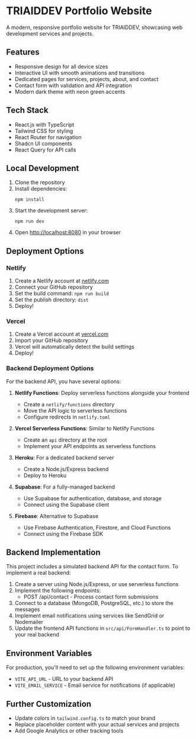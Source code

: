 
# TRIAIDDEV Portfolio Website

A modern, responsive portfolio website for TRIAIDDEV, showcasing web development services and projects.

## Features

- Responsive design for all device sizes
- Interactive UI with smooth animations and transitions
- Dedicated pages for services, projects, about, and contact
- Contact form with validation and API integration
- Modern dark theme with neon green accents

## Tech Stack

- React.js with TypeScript
- Tailwind CSS for styling
- React Router for navigation
- Shadcn UI components
- React Query for API calls

## Local Development

1. Clone the repository
2. Install dependencies:
   ```
   npm install
   ```
3. Start the development server:
   ```
   npm run dev
   ```
4. Open [http://localhost:8080](http://localhost:8080) in your browser

## Deployment Options

### Netlify

1. Create a Netlify account at [netlify.com](https://www.netlify.com/)
2. Connect your GitHub repository
3. Set the build command: `npm run build`
4. Set the publish directory: `dist`
5. Deploy!

### Vercel

1. Create a Vercel account at [vercel.com](https://vercel.com/)
2. Import your GitHub repository
3. Vercel will automatically detect the build settings
4. Deploy!

### Backend Deployment Options

For the backend API, you have several options:

1. **Netlify Functions**: Deploy serverless functions alongside your frontend
   - Create a `netlify/functions` directory
   - Move the API logic to serverless functions
   - Configure redirects in `netlify.toml`

2. **Vercel Serverless Functions**: Similar to Netlify Functions
   - Create an `api` directory at the root
   - Implement your API endpoints as serverless functions

3. **Heroku**: For a dedicated backend server
   - Create a Node.js/Express backend
   - Deploy to Heroku

4. **Supabase**: For a fully-managed backend
   - Use Supabase for authentication, database, and storage
   - Connect using the Supabase client

5. **Firebase**: Alternative to Supabase
   - Use Firebase Authentication, Firestore, and Cloud Functions
   - Connect using the Firebase SDK

## Backend Implementation

This project includes a simulated backend API for the contact form. To implement a real backend:

1. Create a server using Node.js/Express, or use serverless functions
2. Implement the following endpoints:
   - POST /api/contact - Process contact form submissions
3. Connect to a database (MongoDB, PostgreSQL, etc.) to store the messages
4. Implement email notifications using services like SendGrid or Nodemailer
5. Update the frontend API functions in `src/api/FormHandler.ts` to point to your real backend

## Environment Variables

For production, you'll need to set up the following environment variables:

- `VITE_API_URL` - URL to your backend API
- `VITE_EMAIL_SERVICE` - Email service for notifications (if applicable)

## Further Customization

- Update colors in `tailwind.config.ts` to match your brand
- Replace placeholder content with your actual services and projects
- Add Google Analytics or other tracking tools
